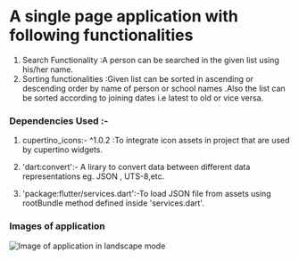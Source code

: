 # A single page application with following functionalities
1. Search Functionality :A person can be searched in the given list using his/her name.
2. Sorting functionalities :Given list can be sorted in ascending or descending order 
  by name of person or school names .Also the list can be sorted according to joining dates  i.e latest to old or vice versa.

### Dependencies Used :-
1. cupertino_icons:- ^1.0.2 :To integrate icon assets in project that are used by cupertino widgets.

2. 'dart:convert':- A lirary to convert data between different data representations eg. JSON , UTS-8,etc.

3. 'package:flutter/services.dart':-To load JSON file from assets using rootBundle method defined inside 'services.dart'.

### Images of application
 ![Image of application in landscape mode](/assets/images/WhatsApp%20Image%202023-09-27%20at%2013.53.23.jpeg)


  